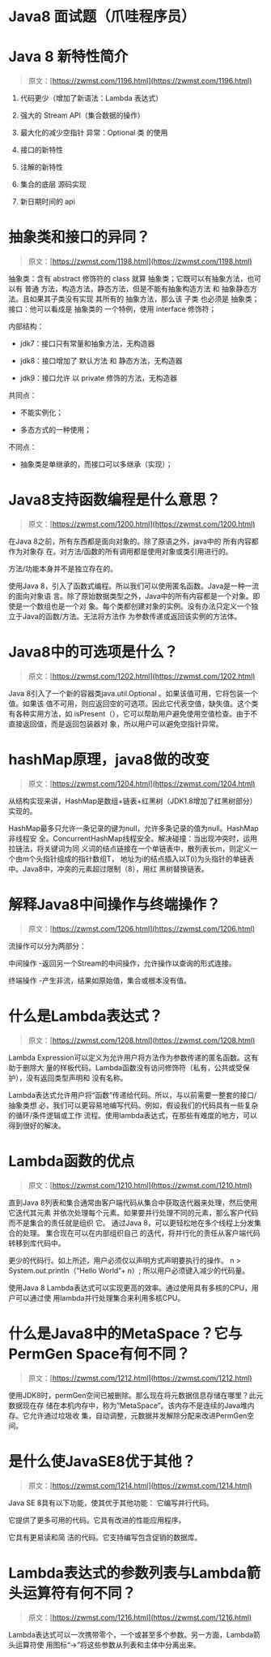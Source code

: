 <!--yml
category: Java
date: 0001-01-01 00:00:00
-->

# Java8 面试题（爪哇程序员）

# Java 8 新特性简介

> 原文：[https://zwmst.com/1196.html](https://zwmst.com/1196.html)

1.  代码更少（增加了新语法：Lambda 表达式）

2.  强大的 Stream API（集合数据的操作）

3.  最大化的减少空指针 异常：Optional 类 的使用

4.  接口的新特性

5.  注解的新特性

6.  集合的底层 源码实现

7.  新日期时间的 api


# 抽象类和接口的异同？

> 原文：[https://zwmst.com/1198.html](https://zwmst.com/1198.html)

抽象类：含有 abstract 修饰符的 class 就算 抽象类；它既可以有抽象方法，也可以有 普通 方法，构造方法，静态方法，但是不能有抽象构造方法 和 抽象静态方法。且如果其子类没有实现 其所有的 抽象方法，那么该 子类 也必须是 抽象类； 接口：他可以看成是 抽象类的 一个特例，使用 interface 修饰符；

内部结构：

*   jdk7：接口只有常量和抽象方法，无构造器

*   jdk8：接口增加了 默认方法 和 静态方法，无构造器

*   jdk9：接口允许 以 private 修饰的方法，无构造器

共同点：

*   不能实例化；

*   多态方式的一种使用；

不同点：

*   抽象类是单继承的，而接口可以多继承（实现）；


# Java8支持函数编程是什么意思？

> 原文：[https://zwmst.com/1200.html](https://zwmst.com/1200.html)

在Java 8之前，所有东西都是面向对象的。除了原语之外，java中的 所有内容都作为对象存 在。对方法/函数的所有调用都是使用对象或类引用进行的。

方法/功能本身并不是独立存在的。

使用Java 8，引入了函数式编程。所以我们可以使用匿名函数。Java是一种一流的面向对象语 言。除了原始数据类型之外，Java中的所有内容都是一个对象。即使是一个数组也是一个对 象。每个类都创建对象的实例。没有办法只定义一个独立于Java的函数/方法。无法将方法作 为参数传递或返回该实例的方法体。


# Java8中的可选项是什么？

> 原文：[https://zwmst.com/1202.html](https://zwmst.com/1202.html)

Java 8引入了一个新的容器类java.util.Optional 。如果该值可用，它将包装一个值。如果该 值不可用，则应返回空的可选项。因此它代表空值，缺失值。这个类有各种实用方法，如 isPresent（），它可以帮助用户避免使用空值检查。由于不直接返回值，而是返回包装器对 象，所以用户可以避免空指针异常。


# hashMap原理，java8做的改变

> 原文：[https://zwmst.com/1204.html](https://zwmst.com/1204.html)

从结构实现来讲，HashMap是数组+链表+红黑树（JDK1.8增加了红黑树部分）实现的。

HashMap最多只允许一条记录的键为null，允许多条记录的值为null。HashMap非线程安 全。ConcurrentHashMap线程安全。解决碰撞：当出现冲突时，运用拉链法，将关键词为同 义词的结点链接在一个单链表中，散列表长m，则定义一个由m个头指针组成的指针数组T， 地址为i的结点插入以T(i)为头指针的单链表中。Java8中，冲突的元素超过限制（8），用红 黑树替换链表。


# 解释Java8中间操作与终端操作？

> 原文：[https://zwmst.com/1206.html](https://zwmst.com/1206.html)

流操作可以分为两部分：

中间操作 -返回另一个Stream的中间操作，允许操作以查询的形式连接。

终端操作 -产生非流，结果如原始值，集合或根本没有值。


# 什么是Lambda表达式？

> 原文：[https://zwmst.com/1208.html](https://zwmst.com/1208.html)

Lambda Expression可以定义为允许用户将方法作为参数传递的匿名函数。这有助于删除大 量的样板代码。Lambda函数没有访问修饰符（私有，公共或受保护），没有返回类型声明和 没有名称。

Lambda表达式允许用户将“函数”传递给代码。所以，与以前需要一整套的接口/抽象类想 必，我们可以更容易地编写代码。例如，假设我们的代码具有一些复杂的循环/条件逻辑或工作 流程。使用lambda表达式，在那些有难度的地方，可以得到很好的解决。


# Lambda函数的优点

> 原文：[https://zwmst.com/1210.html](https://zwmst.com/1210.html)

直到Java 8列表和集合通常由客户端代码从集合中获取迭代器来处理，然后使用它迭代其元素 并依次处理每个元素。如果要并行处理不同的元素，那么客户代码而不是集合的责任就是组织 它。 通过Java 8，可以更轻松地在多个线程上分发集合的处理。 集合现在可以在内部组织自己 的迭代，将并行化的责任从客户端代码转移到库代码中。

更少的代码行。如上所述，用户必须仅以声明方式声明要执行的操作。 n > System.out.println（“Hello World”+ n）; 所以用户必须键入减少的代码量。

使用Java 8 Lambda表达式可以实现更高的效率。通过使用具有多核的CPU，用户可以通过使 用lambda并行处理集合来利用多核CPU。


# 什么是Java8中的MetaSpace？它与PermGen Space有何不同？

> 原文：[https://zwmst.com/1212.html](https://zwmst.com/1212.html)

使用JDK8时，permGen空间已被删除。那么现在将元数据信息存储在哪里？此元数据现在存 储在本机内存中，称为“MetaSpace”。该内存不是连续的Java堆内存。它允许通过垃圾收 集，自动调整，元数据并发解除分配来改进PermGen空间。


# 是什么使JavaSE8优于其他？

> 原文：[https://zwmst.com/1214.html](https://zwmst.com/1214.html)

Java SE 8具有以下功能，使其优于其他功能： 它编写并行代码。

它提供了更多可用的代码。它具有改进的性能应用程序。

它具有更易读和简 洁的代码。它支持编写包含促销的数据库。


# Lambda表达式的参数列表与Lambda箭头运算符有何不同？

> 原文：[https://zwmst.com/1216.html](https://zwmst.com/1216.html)

Lambda表达式可以一次携带零个，一个或甚至多个参数。另一方面，Lambda箭头运算符使 用图标“->”将这些参数从列表和主体中分离出来。